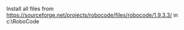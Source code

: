 Install all files from https://sourceforge.net/projects/robocode/files/robocode/1.9.3.3/ in c:\RoboCode